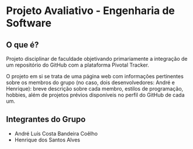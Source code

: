 # Projeto Avaliativo - Engenharia de Software

## O que é?

Projeto disciplinar de faculdade objetivando primariamente a integração de um repositório do GitHub com a plataforma Pivotal Tracker.

O projeto em si se trata de uma página web com informações pertinentes sobre os membros do grupo (no caso, dois desenvolvedores: André e Henrique): breve descrição sobre cada membro, estilos de programação, hobbies, além de projetos prévios disponíveis no perfil do GitHub de cada um.

## Integrantes do Grupo

* André Luís Costa Bandeira Coêlho
* Henrique dos Santos Alves